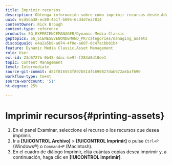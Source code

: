 ```yaml
---
title: Imprimir recursos
description: Obtenga información sobre cómo imprimir recursos desde Adobe Dynamic Media Classic.
uuid: 6cd5ba38-ec80-461f-b095-6cd4d7ea7814
contentOwner: Rick Brough
content-type: reference
products: SG_EXPERIENCEMANAGER/Dynamic-Media-Classic
geptopics: SG_SCENESEVENONDEMAND_PK/categories/managing_assets
discoiquuid: e4a2a5b8-a074-4f0e-a607-0c47acbb81b4
feature: Dynamic Media Classic,Asset Management
role: User
exl-id: 23d6727b-0b48-4dac-be9f-f284d8d10de1
topic: Content Management
level: Intermediate
source-git-commit: d82f816553f807b514f4690827dab672a6baf690
workflow-type: tm+mt
source-wordcount: '51'
ht-degree: 25%

---
```


# Imprimir recursos{#printing-assets}

1. En el panel Examinar, seleccione el recurso o los recursos que desea imprimir.
1. Ir a **[!UICONTROL Archivo]** > **[!UICONTROL Imprimir]** o pulse `Ctrl+P` (Windows®) o `Command+P` (Macintosh).
1. En el cuadro de diálogo Imprimir, elija cuántas copias desea imprimir y, a continuación, haga clic en **[!UICONTROL Imprimir]**.
